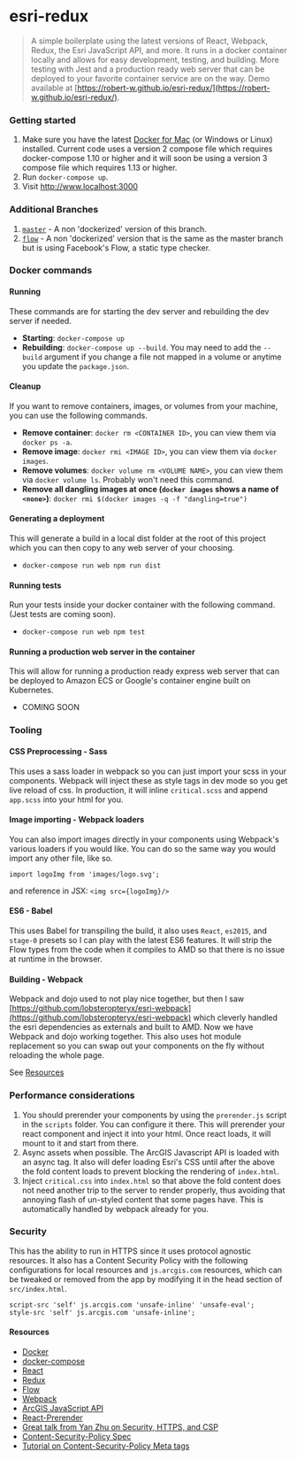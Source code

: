 # esri-redux
> A simple boilerplate using the latest versions of React, Webpack, Redux, the Esri JavaScript API, and more. It runs in a docker container locally and allows for easy development, testing, and building. More testing with Jest and a production ready web server that can be deployed to your favorite container service are on the way. Demo available at [https://robert-w.github.io/esri-redux/](https://robert-w.github.io/esri-redux/).

### Getting started
1. Make sure you have the latest [Docker for Mac](https://www.docker.com/products/docker#/mac) (or Windows or Linux) installed. Current code uses a version 2 compose file which requires docker-compose 1.10 or higher and it will soon be using a version 3 compose file which requires 1.13 or higher.
2. Run `docker-compose up`.
3. Visit http://www.localhost:3000

### Additional Branches
1. [`master`](https://github.com/Robert-W/esri-redux/tree/master) - A non 'dockerized' version of this branch.
2. [`flow`](https://github.com/Robert-W/esri-redux/tree/flow) - A non 'dockerized' version that is the same as the master branch but is using Facebook's Flow, a static type checker.

### Docker commands

#### Running
These commands are for starting the dev server and rebuilding the dev server if needed.

- **Starting**: `docker-compose up`
- **Rebuilding**: `docker-compose up --build`. You may need to add the `--build` argument if you change a file not mapped in a volume or anytime you update the `package.json`.

#### Cleanup
If you want to remove containers, images, or volumes from your machine, you can use the following commands.

- **Remove container**: `docker rm <CONTAINER ID>`, you can view them via `docker ps -a`.
- **Remove image**: `docker rmi <IMAGE ID>`, you can view them via `docker images`.
- **Remove volumes**: `docker volume rm <VOLUME NAME>`, you can view them via `docker volume ls`. Probably won't need this command.
- **Remove all dangling images at once (`docker images` shows a name of `<none>`)**: `docker rmi $(docker images -q -f "dangling=true")`

#### Generating a deployment
This will generate a build in a local dist folder at the root of this project which you can then copy to any web server of your choosing.

- `docker-compose run web npm run dist`

#### Running tests
Run your tests inside your docker container with the following command. (Jest tests are coming soon).

- `docker-compose run web npm test`

#### Running a production web server in the container
This will allow for running a production ready express web server that can be deployed to Amazon ECS or Google's container engine built on Kubernetes.

- COMING SOON

### Tooling

#### CSS Preprocessing - Sass
This uses a sass loader in webpack so you can just import your scss in your components. Webpack will inject these as style tags in dev mode so you get live reload of css. In production, it will inline `critical.scss` and append `app.scss` into your html for you.

#### Image importing - Webpack loaders
You can also import images directly in your components using Webpack's various loaders if you would like. You can do so the same way you would import any other file, like so.

`import logoImg from 'images/logo.svg';`

and reference in JSX: `<img src={logoImg}/>`

#### ES6 - Babel
This uses Babel for transpiling the build, it also uses `React`, `es2015`, and `stage-0` presets so I can play with the latest ES6 features.  It will strip the Flow types from the code when it compiles to AMD so that there is no issue at runtime in the browser.

#### Building - Webpack
Webpack and dojo used to not play nice together, but then I saw [https://github.com/lobsteropteryx/esri-webpack](https://github.com/lobsteropteryx/esri-webpack) which cleverly handled the esri dependencies as externals and built to AMD.  Now we have Webpack and dojo working together.  This also uses hot module replacement so you can swap out your components on the fly without reloading the whole page.

See [Resources](#resources)


### Performance considerations
1. You should prerender your components by using the `prerender.js` script in the `scripts` folder. You can configure it there. This will prerender your react component and inject it into your html. Once react loads, it will mount to it and start from there.
2. Async assets when possible. The ArcGIS Javascript API is loaded with an async tag. It also will defer loading Esri's CSS until after the above the fold content loads to prevent blocking the rendering of `index.html`.
3. Inject `critical.css` into `index.html` so that above the fold content does not need another trip to the server to render properly, thus avoiding that annoying flash of un-styled content that some pages have. This is automatically handled by webpack already for you.

### Security
This has the ability to run in HTTPS since it uses protocol agnostic resources. It also has a Content Security Policy with the following configurations for local resources and `js.arcgis.com` resources, which can be tweaked or removed from the app by modifying it in the head section of `src/index.html`.

```
script-src 'self' js.arcgis.com 'unsafe-inline' 'unsafe-eval';
style-src 'self' js.arcgis.com 'unsafe-inline';
```

<!-- ### HTTP/2 & HTTPS
There are currently multiple options for HTTPS but only one for an HTTP/2 setup. The easiest way to run https is to run `npm run secure`.  It will load a browser sync server using https but will show as unsecure unless you have signed certs for localhost. The other option is to use [Caddy](https://caddyserver.com/).  It is really easy to install and configure.  This will run an HTTP/2 and HTTPS-enabled server for you once you generate some local self-signed certs.  Here is how to set that up.

1. [Download Caddy](https://caddyserver.com/docs/getting-started), you can also install with `brew install caddy` if you have homebrew installed. You will need atleast version `0.9`.
2. Run `sudo caddy` to start the caddy server, it is configured in the `Caddyfile`. Caddy is configured to use self-signed certs for local development, browsers will flag self-signed certs as untrusted but they are ok for local development.
3. [**Optional**] -Another option for self-signed certs is to set them up yourself. You can run the command `openssl req -new -newkey rsa:2048 -sha256 -days 365 -nodes -x509 -keyout cert.key -out cert.crt`, this will prompt you for a few questions and then generate the certs for you, this does require `openssl` to be installed and then you need to configure tls in the Caddfile like so: `tls cert.crt cert.key`. This is the same as step 2 except that you will not need to allow access each time you restart caddy.

Now your running HTTP/2 with automatic HTTPS enabled!! This does not do hot module replacement or live reload or anything like that, however, after you generate a build with `npm run dist`, you can run Caddy and test your app out on HTTP/2 and HTTPS. -->

#### Resources
* [Docker](https://docs.docker.com/)
* [docker-compose](https://docs.docker.com/compose/overview/)
* [React](https://facebook.github.io/react/)
* [Redux](http://redux.js.org/)
* [Flow](http://flowtype.org/)
* [Webpack](https://webpack.github.io/)
* [ArcGIS JavaScript API](https://js.arcgis.com)
* [React-Prerender](https://github.com/Robert-W/react-prerender)
* [Great talk from Yan Zhu on Security, HTTPS, and CSP](https://www.youtube.com/watch?v=CDdYu2CJ-SU)
* [Content-Security-Policy Spec](https://www.w3.org/TR/CSP/)
* [Tutorial on Content-Security-Policy Meta tags](http://www.html5rocks.com/en/tutorials/security/content-security-policy/)
